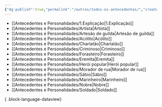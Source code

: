 ```yaml
---
{"dg-publish":true,"permalink":"/outros/todos-os-antecedentes/","created":"2024-07-24T08:41:11.819-03:00"}
---
```



- [[Antecedentes e Personalidades/1.Explicação\|1.Explicação]]
- [[Antecedentes e Personalidades/Artista\|Artista]]
- [[Antecedentes e Personalidades/Artesão de guilda\|Artesão de guilda]]
- [[Antecedentes e Personalidades/Acólito\|Acólito]]
- [[Antecedentes e Personalidades/Charlatão\|Charlatão]]
- [[Antecedentes e Personalidades/Criminoso\|Criminoso]]
- [[Antecedentes e Personalidades/Forasteiro\|Forasteiro]]
- [[Antecedentes e Personalidades/Eremita\|Eremita]]
- [[Antecedentes e Personalidades/Herói popular\|Herói popular]]
- [[Antecedentes e Personalidades/Morador de rua\|Morador de rua]]
- [[Antecedentes e Personalidades/Sábio\|Sábio]]
- [[Antecedentes e Personalidades/Marinheiro\|Marinheiro]]
- [[Antecedentes e Personalidades/Nobre\|Nobre]]
- [[Antecedentes e Personalidades/Soldado\|Soldado]]

{ .block-language-dataview}
